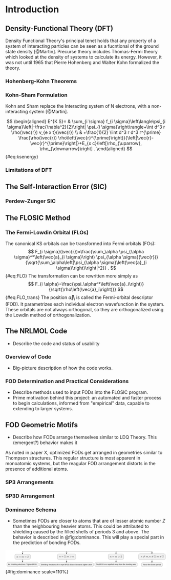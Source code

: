 # Introduction
## Density-Functional Theory (DFT)
Density Functional Theory's principal tenet holds that any property of a system of interacting particles can be seen as a fucntional of the ground state density [@Martin]. Precurse theory includes Thomas-Fermi theory which looked at the density of systems to calculate its energy. However, it was not until 1965 that Pierre Hohenberg and Walter Kohn formalized the theory.

### Hohenberg-Kohn Theorems

### Kohn-Sham Formulation
Kohn and Sham replace the Interacting system of N electrons, with a non-interacting system [@Martin].

$$
\begin{aligned}
E^{K S}= & \sum_{i \sigma} f_{i \sigma}\left\langle\psi_{i \sigma}\left|-\frac{\nabla^2}{2}\right| \psi_{i \sigma}\right\rangle+\int d^3 r \rho(\vec{r}) v_{e x t}(\vec{r}) \\
& +\frac{1}{2} \iint d^3 r d^3 r^{\prime} \frac{\rho(\vec{r}) \rho\left(\vec{r}^{\prime}\right)}{\left|\vec{r}-\vec{r}^{\prime}\right|}+E_{x c}\left[\rho_{\uparrow}, \rho_{\downarrow}\right] .
\end{aligned}
$$ {#eq:ksenergy}

### Limitations of DFT

## The Self-Interaction Error (SIC) 
### Perdew-Zunger SIC

## The FLOSIC Method 
### The Fermi-Lowdin Orbital (FLOs)
The canonical KS orbitals can be transformed into Fermi orbitals (FOs):
$$
F_{i \sigma}(\vec{r})=\frac{\sum_\alpha \psi_{\alpha \sigma}^*\left(\vec{a}_{i \sigma}\right) \psi_{\alpha \sigma}(\vec{r})}{\sqrt{\sum_\alpha\left|\psi_{\alpha \sigma}\left(\vec{a}_{i \sigma}\right)\right|^2}} .
$$ {#eq:FLO}
The transformation can be rewritten more simply as
$$
F_{i \alpha}=\frac{\psi_\alpha^*\left(\vec{a}_i\right)}{\sqrt{\rho\left(\vec{a}_i\right)}}
$$ {#eq:FLO_trans}
The position $\vec{a}_i$ is called the Fermi-orbital descriptor (FOD). It parametrizes each individual electron wavefunction in the system. These orbitals are not always orthogonal, so they are orthogonalized using the Lowdin method of orthogonalization. 

## The NRLMOL Code
- Describe the code and status of usability 

### Overview of Code
- Big-picture description of how the code works.

### FOD Determination and Practical Considerations
- Describe methods used to input FODs into the FLOSIC program.
- Prime motivation behind this project: an automated and faster process to begin calculations, informed from "empirical" data, capable to extending to larger systems.

## FOD Geometric Motifs
- Describe how FODs arrange themselves similar to LDQ Theory. This (emergent?) behavior makes it 

As noted in paper X, optimized FODs get arranged in geometries similar to Thompson structures. This regular structure is most apparent in monoatomic systems, but the reagular FOD arrangement distorts in the presence of additional atoms.

### SP3 Arrangements
### SP3D Arrangement
### Dominance Schema
- Sometimes FODs are closer to atoms that are of lesser atomic number $Z$ than the neighbouring heavier atoms. This could be attributed to shielding caused by the filled shells of periods 3 and above. The behavior is described in @fig:dominance. This will play a special part in the prediction of bonding FODs.

![dominance](source/figures/dominance.png){#fig:dominance scale=110%}
